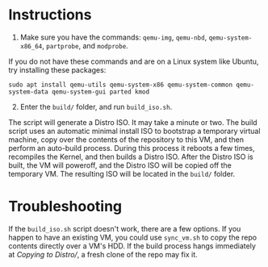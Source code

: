 # Instructions
1. Make sure you have the commands: `qemu-img`, `qemu-nbd`, `qemu-system-x86_64`, `partprobe`, and `modprobe`.

If you do not have these commands and are on a Linux system like Ubuntu, try installing these packages:

`sudo apt install qemu-utils qemu-system-x86 qemu-system-common qemu-system-data qemu-system-gui parted kmod`

2. Enter the `build/` folder, and run `build_iso.sh`.

The script will generate a Distro ISO. It may take a minute or two. The build script uses an automatic minimal install ISO to bootstrap a temporary virtual machine, copy over the contents of the repository to this VM, and then perform an auto-build process. During this process it reboots a few times, recompiles the Kernel, and then builds a Distro ISO. After the Distro ISO is built, the VM will poweroff, and the Distro ISO will be copied off the temporary VM. The resulting ISO will be located in the `build/` folder.

# Troubleshooting
If the `build_iso.sh` script doesn't work, there are a few options. If you happen to have an existing VM, you could use `sync_vm.sh` to copy the repo contents directly over a VM's HDD. If the build process hangs immediately at _Copying to Distro/_, a fresh clone of the repo may fix it.